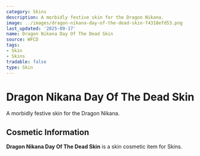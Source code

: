 ```yaml
---
category: Skins
description: A morbidly festive skin for the Dragon Nikana.
image: ../images/dragon-nikana-day-of-the-dead-skin-f4318efd53.png
last_updated: '2025-09-17'
name: Dragon Nikana Day Of The Dead Skin
source: WFCD
tags:
- Skin
- Skins
tradable: false
type: Skin
---
```


# Dragon Nikana Day Of The Dead Skin

A morbidly festive skin for the Dragon Nikana.

## Cosmetic Information

**Dragon Nikana Day Of The Dead Skin** is a skin cosmetic item for Skins.

